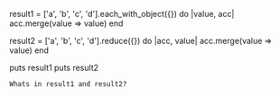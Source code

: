 result1 = ['a', 'b', 'c', 'd'].each_with_object({}) do |value, acc|
  acc.merge(value => value)
end

result2 = ['a', 'b', 'c', 'd'].reduce({}) do |acc, value|
  acc.merge(value => value)
end

puts result1
puts result2
```
Whats in result1 and result2?
